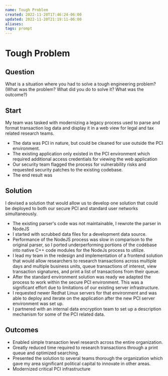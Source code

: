 ```yaml
---
name: Tough Problem
created: 2022-11-20T17:46:24-06:00
updated: 2022-11-20T21:19:11-06:00
aliases: 
tags: prompt
---
```

# Tough Problem

## Question

What is a situation where you had to solve a tough engineering problem? (What was the problem? What did you do to solve it? What was the outcome?)

## Start

My team was tasked with modernizing a legacy process used to parse and format transaction log data and display it in a web view for legal and tax related research teams.
- The data was PCI in nature, but could be cleaned for use outside the PCI environment.
- The existing application only existed in the PCI environment which required additional access credentials for viewing the web application
- Our security team flagged the process for vulnerability risks and requested security patches to the existing codebase.
- The end result was 
  
## Solution
  I devised a solution that would allow us to develop one solution that could be deployed to both our secure PCI and standard user networks simultaneously.

- The existing parser's code was not maintainable, I rewrote the parser in NodeJS
- I started with scrubbed data files for a development data source.
- Performance of the NodeJS process was slow in comparison to the original parser, so I ported underperforming portions of the codebase into native C++ code modules for the NodeJs process to utilize.
- I lead my team in the redesign and implementation of a frontend solution that would allow researchers to research transactions across multiple days and multiple business units, queue transactions of interest, view transaction signatures, and print a list of transactions from their queue.
- After the standard environment solution was ready we adapted the process to work within the secure PCI environment.  This was a significant effort due to limitations of our existing server infrastructure.
- I requested newer Redhat Linux servers for that environment and was able to deploy and iterate on the application after the new PCI server environment was set up.
- I partnered with an internal data encryption team to set up a description mechanism for some of the PCI related data.
  
## Outcomes
  - Enabled simple transaction level research across the entire organization.
  - Greatly reduced time required to research transactions through a print queue and optimized searching.
  - Presented the solution to several teams thorough the organization which gave my area significant political capital to innovate in other areas.
  - Modernized critical PCI infrastructure
